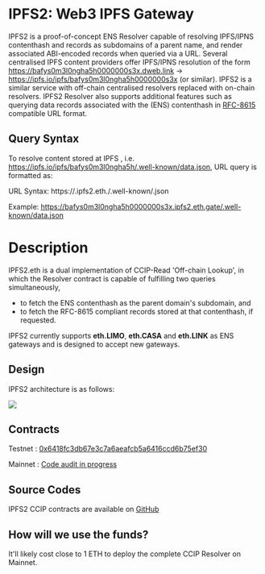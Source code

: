 # IPFS2: Web3 IPFS Gateway

IPFS2 is a proof-of-concept ENS Resolver capable of resolving IPFS/IPNS contenthash and records as subdomains of a parent name, and render associated ABI-encoded records when queried via a URL. Several centralised IPFS content providers offer IPFS/IPNS resolution of the form https://bafys0m3l0ngha5h0000000s3x.dweb.link → https://ipfs.io/ipfs/bafys0m3l0ngha5h0000000s3x (or similar). IPFS2 is a similar service with off-chain centralised resolvers replaced with on-chain resolvers. IPFS2 Resolver also supports additional features such as querying data records associated with the (ENS) contenthash in [RFC-8615](https://www.rfc-editor.org/rfc/rfc8615) compatible URL format.

## Query Syntax

To resolve **<data>** content stored at IPFS **<hash>**, i.e. https://ipfs.io/ipfs/bafys0m3l0ngha5h/.well-known/data.json, URL query is formatted as:

URL Syntax: https://**<hash>**.ipfs2.eth.**<gateway>**/.well-known/**<data>**.json

Example: https://bafys0m3l0ngha5h0000000s3x.ipfs2.eth.gate/.well-known/data.json

# Description

IPFS2.eth is a dual implementation of CCIP-Read 'Off-chain Lookup', in which the Resolver contract is capable of fulfilling two queries simultaneously,

- to fetch the ENS contenthash as the parent domain's subdomain, and
- to fetch the RFC-8615 compliant records stored at that contenthash, if requested.

IPFS2 currently supports **eth.LIMO**, **eth.CASA** and **eth.LINK** as ENS gateways and is designed to accept new gateways.

## Design

IPFS2 architecture is as follows:

![](https://raw.githubusercontent.com/namesys-eth/ipfs2-resources/main/graphics/ipfs2.png)

## Contracts

Testnet : [0x6418fc3db67e3c7a6aeafcb5a6416ccd6b75ef30](https://goerli.etherscan.io/address/0x6418fc3db67e3c7a6aeafcb5a6416ccd6b75ef30#code)

Mainnet : [Code audit in progress](https://github.com/namesys-eth/ipfs2-eth-resolver/blob/main/src/IPFS2.sol)

## Source Codes

IPFS2 CCIP contracts are available on [GitHub](https://github.com/namesys-eth/ipfs2-eth-resolver)

## How will we use the funds?

It'll likely cost close to 1 ETH to deploy the complete CCIP Resolver on Mainnet.
